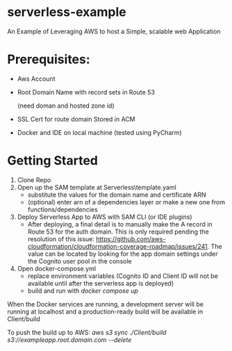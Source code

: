 # serverless-example

An Example of Leveraging AWS to host a Simple, scalable web Application

# Prerequisites:

- Aws Account
- Root Domain Name with record sets in Route 53  

  (need doman and hosted zone id)
- SSL Cert for route domain Stored in ACM 
- Docker and IDE on local machine (tested using PyCharm)

# Getting Started

1. Clone Repo
2. Open up the SAM template at Serverless\template.yaml
   - substitute the values for the domain name and certificate ARN
   - (optional) enter arn of a dependencies layer or make a new one from functions/dependencies
3. Deploy Serverless App to AWS with SAM CLI (or IDE plugins)
    - After deploying, a final detail is to manually make the A record in Route 53 for the auth domain. This is only required pending the resolution of this issue: https://github.com/aws-cloudformation/cloudformation-coverage-roadmap/issues/241. The value can be located by looking for the app domain settings under the Cognito user pool in the console
4. Open docker-compose.yml
   - replace environment variables (Cognito ID and Client ID will not be available until after the serverless app is deployed)
   - build and run with *docker compose up*

When the Docker services are running, a development server will be running at localhost and a production-ready build will be available in Client/build

To push the build up to AWS: *aws s3 sync ./Client/build s3://exampleapp.root.domain.com --delete*  


